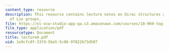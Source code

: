 ```yaml
---
content_type: resource
description: This resource contains lecture notes on Dirac structures and geometry
  of Lie groups.
file: https://ol-ocw-studio-app-qa.s3.amazonaws.com/courses/18-969-topics-in-geometry-dirac-geometry-fall-2006/1e9cfc0f337d5be55c0697822b73d507_lecture8.pdf
file_type: application/pdf
resourcetype: Document
title: lecture8.pdf
uid: 1e9cfc0f-337d-5be5-5c06-97822b73d507
---
```

